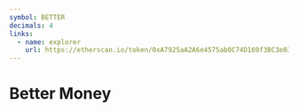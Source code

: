 ```yaml
---
symbol: BETTER
decimals: 4
links:
  - name: explorer
    url: https://etherscan.io/token/0xA7925aA2A6e4575ab0C74D169f3BC3e03D4C319A
---
```


# Better Money
